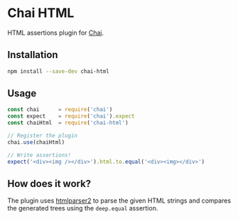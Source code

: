 # Chai HTML

HTML assertions plugin for [Chai](http://chaijs.com/).

## Installation

```bash
npm install --save-dev chai-html
```

## Usage

```js
const chai      = require('chai')
const expect    = require('chai').expect
const chaiHtml  = require('chai-html')

// Register the plugin
chai.use(chaiHtml)

// Write assertions!
expect('<div><img /></div>').html.to.equal('<div><img></div>')
```

## How does it work?

The plugin uses [htmlparser2](https://www.npmjs.com/package/htmlparser2) to parse the given HTML strings and compares the generated trees using the `deep.equal` assertion.
